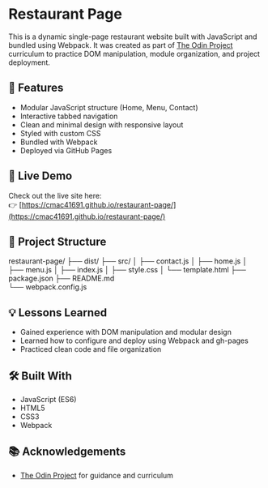 # Restaurant Page
This is a dynamic single-page restaurant website built with JavaScript and bundled using Webpack. It was created as part of [The Odin Project](https://www.theodinproject.com) curriculum to practice DOM manipulation, module organization, and project deployment.

## 🔧 Features
- Modular JavaScript structure (Home, Menu, Contact)
- Interactive tabbed navigation
- Clean and minimal design with responsive layout
- Styled with custom CSS
- Bundled with Webpack
- Deployed via GitHub Pages

## 🚀 Live Demo
Check out the live site here:  
👉 [https://cmac41691.github.io/restaurant-page/](https://cmac41691.github.io/restaurant-page/) 

## 📁 Project Structure
restaurant-page/
├── dist/
├── src/
│ ├── contact.js
│ ├── home.js
│ ├── menu.js
│ ├── index.js
│ ├── style.css
│ └── template.html
├── package.json
├── README.md               
└── webpack.config.js


## 💡 Lessons Learned
- Gained experience with DOM manipulation and modular design
- Learned how to configure and deploy using Webpack and gh-pages
- Practiced clean code and file organization

## 🛠️ Built With

- JavaScript (ES6)
- HTML5
- CSS3
- Webpack

## 📚 Acknowledgements
- [The Odin Project](https://www.theodinproject.com) for guidance and curriculum

